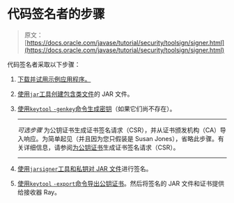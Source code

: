 # 代码签名者的步骤

> 原文： [https://docs.oracle.com/javase/tutorial/security/toolsign/signer.html](https://docs.oracle.com/javase/tutorial/security/toolsign/signer.html)

代码签名者采取以下步骤：

1.  [下载并试用示例应用程序。](step1.html)
2.  [使用`jar`工具创建包含类文件](step2.html)的 JAR 文件。
3.  [使用`keytool` `-genkey`命令生成密钥](step3.html)（如果它们尚不存在）。

    * * *

    _可选步骤_ 为公钥证书生成证书签名请求（CSR），并从证书颁发机构（CA）导入响应。为简单起见（并且因为您只假装是 Susan Jones），省略此步骤。有关详细信息，请参阅[为公钥证书](../sigcert/index.html#GenCSR)生成证书签名请求（CSR）。

    * * *

4.  [使用`jarsigner`工具和私钥对 JAR 文件](step4.html)进行签名。
5.  [使用`keytool` `-export`命令导出公钥证书](step5.html)。然后将签名的 JAR 文件和证书提供给接收器 Ray。